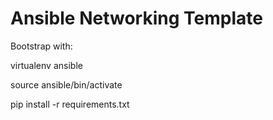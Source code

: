 # Ansible Networking Template

Bootstrap with:

virtualenv ansible

source ansible/bin/activate

pip install -r requirements.txt

